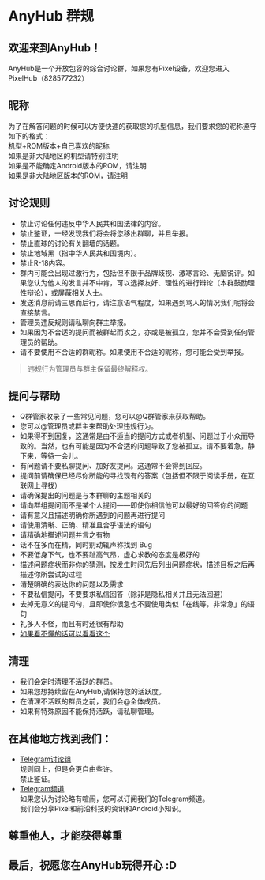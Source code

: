 # AnyHub 群规

## 欢迎来到AnyHub！

AnyHub是一个开放包容的综合讨论群，如果您有Pixel设备，欢迎您进入PixelHub（828577232）

## 昵称

为了在解答问题的时候可以方便快速的获取您的机型信息，我们要求您的昵称遵守如下的格式：  
机型+ROM版本+自己喜欢的昵称  
如果是非大陆地区的机型请特别注明  
如果是不能确定Android版本的ROM，请注明  
如果是非大陆地区版本的ROM，请注明

## 讨论规则

- 禁止讨论任何违反中华人民共和国法律的内容。
- 禁止鉴证，一经发现我们将会将您移出群聊，并且举报。
- 禁止直球的讨论有关翻墙的话题。
- 禁止地域黑（指中华人民共和国境内）。
- 禁止R-18内容。
- 群内可能会出现过激行为，包括但不限于品牌歧视、激寒言论、无脑锐评。如果您认为他人的发言并不中肯，可以选择友好、理性的进行辩论（本群鼓励理性辩论），或屏蔽相关人士。
- 发送消息前请三思而后行，请注意语气程度，如果遇到骂人的情况我们呢将会直接禁言。
- 管理员违反规则请私聊向群主举报。
- 如果因为不合适的提问而被群起而攻之，亦或是被孤立，您并不会受到任何管理员的帮助。
- 请不要使用不合适的群昵称。如果使用不合适的昵称，您可能会受到举报。
> 违规行为管理员与群主保留最终解释权。

## 提问与帮助

- Q群管家收录了一些常见问题，您可以@Q群管家来获取帮助。
- 您可以@管理员或群主来帮助处理违规行为。
- 如果得不到回复，这通常是由不适当的提问方式或者机型、问题过于小众而导致的。当然，也有可能是因为不合适的问题导致了您被孤立。请不要着急，静下来，等待一会儿。
- 有问题请不要私聊提问、加好友提问。这通常不会得到回应。
- 提问前请确保已经尽你所能的寻找现有的答案（包括但不限于阅读手册，在互联网上寻找）
- 请确保提出的问题是与本群聊的主题相关的
- 请向群组提问而不是某个人提问——即使你相信他可以最好的回答你的问题
- 请有意义且描述明确你所遇到的问题再进行提问
- 请使用清晰、正确、精准且合乎语法的语句
- 请精确地描述问题并言之有物
- 话不在多而在精，同时别动辄声称找到 Bug
- 不要低身下气，也不要趾高气昂，虚心求教的态度是极好的
- 描述问题症状而非你的猜测，按发生时间先后列出问题症状，描述目标之后再描述你所尝试的过程
- 清楚明确的表达你的问题以及需求
- 不要私信提问，不要要求私信回答（除非是隐私相关并且无法回避）
- 去掉无意义的提问句，且即使你很急也不要使用类似「在线等，非常急」的语句
- 礼多人不怪，而且有时还很有帮助
- [如果看不懂的话可以看看这个](https://lug.ustc.edu.cn/wiki/doc/smart-questions/)

## 清理

- 我们会定时清理不活跃的群员。  
- 如果您想持续留在AnyHub,请保持您的活跃度。  
- 在清理不活跃的群员之前，我们会@全体成员。  
- 如果有特殊原因不能保持活跃，请私聊管理。

## 在其他地方找到我们：

- [Telegram讨论组](https://t.me/pixelhub2021)  
规则同上，但是会更自由些许。  
禁止鉴证。  
- [Telegram频道](https://t.me/pixelhubnews)  
如果您认为讨论略有喧闹，您可以订阅我们的Telegram频道。  
我们会分享Pixel和前沿科技的资讯和Android小知识。

## 尊重他人，才能获得尊重
## 最后，祝愿您在AnyHub玩得开心 :D
